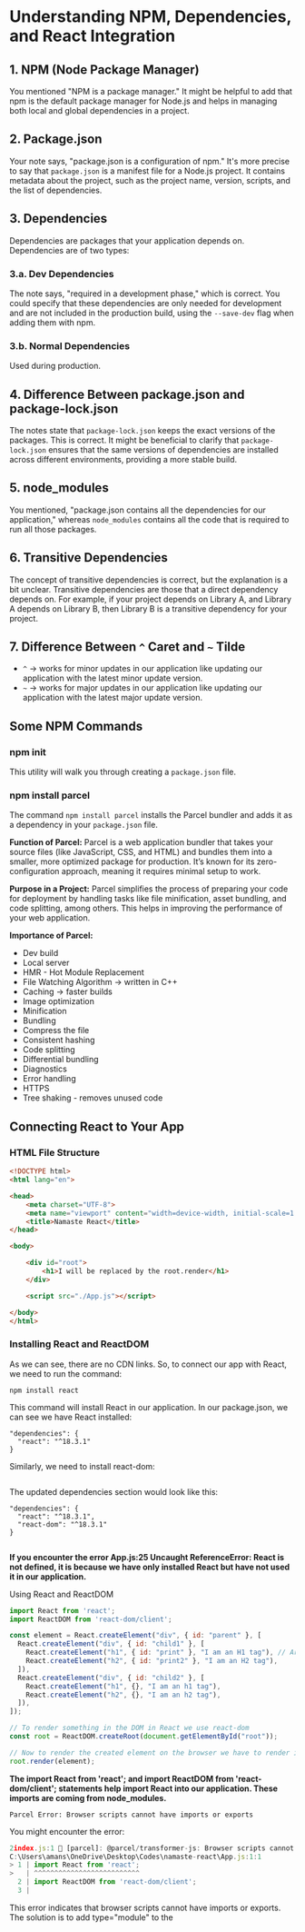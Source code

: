 # Understanding NPM, Dependencies, and React Integration

## 1. NPM (Node Package Manager)

You mentioned "NPM is a package manager." It might be helpful to add that npm is the default package manager for Node.js and helps in managing both local and global dependencies in a project.

## 2. Package.json

Your note says, "package.json is a configuration of npm." It's more precise to say that `package.json` is a manifest file for a Node.js project. It contains metadata about the project, such as the project name, version, scripts, and the list of dependencies.

## 3. Dependencies

Dependencies are packages that your application depends on. Dependencies are of two types:

### 3.a. Dev Dependencies

The note says, "required in a development phase," which is correct. You could specify that these dependencies are only needed for development and are not included in the production build, using the `--save-dev` flag when adding them with npm.

### 3.b. Normal Dependencies

Used during production.

## 4. Difference Between package.json and package-lock.json

The notes state that `package-lock.json` keeps the exact versions of the packages. This is correct. It might be beneficial to clarify that `package-lock.json` ensures that the same versions of dependencies are installed across different environments, providing a more stable build.

## 5. node_modules

You mentioned, "package.json contains all the dependencies for our application," whereas `node_modules` contains all the code that is required to run all those packages.

## 6. Transitive Dependencies

The concept of transitive dependencies is correct, but the explanation is a bit unclear. Transitive dependencies are those that a direct dependency depends on. For example, if your project depends on Library A, and Library A depends on Library B, then Library B is a transitive dependency for your project.

## 7. Difference Between `^` Caret and `~` Tilde

- `^` -> works for minor updates in our application like updating our application with the latest minor update version.
- `~` -> works for major updates in our application like updating our application with the latest major update version.

## Some NPM Commands

### npm init

This utility will walk you through creating a `package.json` file.

### npm install parcel

The command `npm install parcel` installs the Parcel bundler and adds it as a dependency in your `package.json` file.

**Function of Parcel:** Parcel is a web application bundler that takes your source files (like JavaScript, CSS, and HTML) and bundles them into a smaller, more optimized package for production. It’s known for its zero-configuration approach, meaning it requires minimal setup to work.

**Purpose in a Project:** Parcel simplifies the process of preparing your code for deployment by handling tasks like file minification, asset bundling, and code splitting, among others. This helps in improving the performance of your web application.

**Importance of Parcel:**
- Dev build
- Local server
- HMR - Hot Module Replacement
- File Watching Algorithm -> written in C++
- Caching -> faster builds
- Image optimization
- Minification
- Bundling
- Compress the file
- Consistent hashing
- Code splitting
- Differential bundling
- Diagnostics
- Error handling
- HTTPS
- Tree shaking - removes unused code

## Connecting React to Your App

### HTML File Structure

```html
<!DOCTYPE html>
<html lang="en">

<head>
    <meta charset="UTF-8">
    <meta name="viewport" content="width=device-width, initial-scale=1.0">
    <title>Namaste React</title>
</head>

<body>

    <div id="root">
        <h1>I will be replaced by the root.render</h1>
    </div>

    <script src="./App.js"></script>

</body>
</html>
```

### Installing React and ReactDOM
As we can see, there are no CDN links. So, to connect our app with React, we need to run the command:

```
npm install react
```

This command will install React in our application. In our package.json, we can see we have React installed:

```
"dependencies": {
  "react": "^18.3.1"
}
```
Similarly, we need to install react-dom:


```npm install react-dom
```
The updated dependencies section would look like this:
```
"dependencies": {
  "react": "^18.3.1",
  "react-dom": "^18.3.1"
}
```

```App.js: Uncaught ReferenceError: React is not defined
```
**If you encounter the error App.js:25 Uncaught ReferenceError: React is not defined, it is because we have only installed React but have not used it in our application.**

Using React and ReactDOM

```javascript
import React from 'react';
import ReactDOM from 'react-dom/client';

const element = React.createElement("div", { id: "parent" }, [
  React.createElement("div", { id: "child1" }, [
    React.createElement("h1", { id: "print" }, "I am an H1 tag"), // Array of children for child1
    React.createElement("h2", { id: "print2" }, "I am an H2 tag"),
  ]),
  React.createElement("div", { id: "child2" }, [
    React.createElement("h1", {}, "I am an h1 tag"),
    React.createElement("h2", {}, "I am an h2 tag"),
  ]),
]);

// To render something in the DOM in React we use react-dom
const root = ReactDOM.createRoot(document.getElementById("root"));

// Now to render the created element on the browser we have to render it using ReactDOM.
root.render(element);
```
**The import React from 'react'; and import ReactDOM from 'react-dom/client'; statements help import React into our application. These imports are coming from node_modules.**

```error
Parcel Error: Browser scripts cannot have imports or exports
```
You might encounter the error:

```typescript
2index.js:1 🚨 [parcel]: @parcel/transformer-js: Browser scripts cannot have imports or exports.
C:\Users\amans\OneDrive\Desktop\Codes\namaste-react\App.js:1:1
> 1 | import React from 'react';
>   | ^^^^^^^^^^^^^^^^^^^^^^^^^^
  2 | import ReactDOM from 'react-dom/client';
  3 |
```  
This error indicates that browser scripts cannot have imports or exports. The solution is to add type="module" to the <script> tag in your HTML file:

```javascript
<script type="module" src="./App.js"></script>
```
The Use of type="module"
***The type="module" attribute allows the use of ES6 modules, meaning you can use import and export statements in your JavaScript files. The App.js file is expected to contain your React components and the logic to render them into the DOM, typically using ReactDOM.render() or createRoot().render().***



